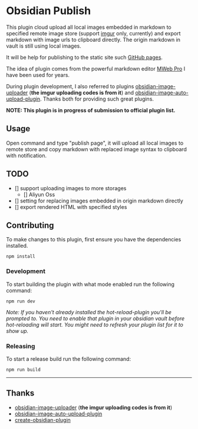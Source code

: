 # Obsidian Publish

This plugin cloud upload all local images embedded in markdown to specified remote image store
(support [imgur](https://imgur.com) only, currently) and export markdown with image urls to clipboard directly.
The origin markdown in vault is still using local images.

It will be help for publishing to the static site such [GitHub pages](https://pages.github.com).

The idea of plugin comes from the powerful markdown editor [MWeb Pro](https://www.mweb.im) I have been 
used for years. 

During plugin development, I also referred to plugins [obsidian-image-uploader](https://github.com/Creling/obsidian-image-uploader)
(**the imgur uploading codes is from it**) and [obsidian-image-auto-upload-plugin](https://github.com/renmu123/obsidian-image-auto-upload-plugin). Thanks both for 
providing such great plugins.

**NOTE: This plugin is in progress of submission to official plugin list.**

## Usage

Open command and type "publish page", it will upload all local images to remote store 
and copy markdown with replaced image syntax to clipboard with notification. 

## TODO

- [] support uploading images to more storages
  - [] Aliyun Oss
- [] setting for replacing images embedded in origin markdown directly
- [] export rendered HTML with specified styles

## Contributing

To make changes to this plugin, first ensure you have the dependencies installed.

```
npm install
```

### Development

To start building the plugin with what mode enabled run the following command:

```
npm run dev
```

_Note: If you haven't already installed the hot-reload-plugin you'll be prompted to. You need to enable that plugin in your obsidian vault before hot-reloading will start. You might need to refresh your plugin list for it to show up._

### Releasing

To start a release build run the following command:

```
npm run build
```
---

## Thanks

* [obsidian-image-uploader](https://github.com/Creling/obsidian-image-uploader)
(**the imgur uploading codes is from it**) 
* [obsidian-image-auto-upload-plugin](https://github.com/renmu123/obsidian-image-auto-upload-plugin)
* [create-obsidian-plugin](https://www.npmjs.com/package/create-obsidian-plugin)
